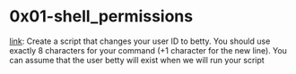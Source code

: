 # 0x01-shell_permissions  

[link](https://github.com/vessoutraore/alx-system_engineering-devops/tree/master/0x01-shell_permissions/0-iam_betty "0-iam_betty"): Create a script that changes your user ID to betty. You should use exactly 8 characters for your command (+1 character for the new line). You can assume that the user betty will exist when we will run your script  
